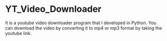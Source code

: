 # YT_Video_Downloader
It is a youtube video downloader program that I developed in Python. You can download the video by converting it to mp4 or mp3 format by taking the youtube link.
